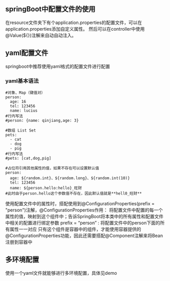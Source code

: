 ## springBoot中配置文件的使用
在resource文件夹下有个application.properties的配置文件，可以在application.properties添加自定义属性。
然后可以在controller中使用@Value(${})注解来自动自动注入。

## yaml配置文件
springboot中推荐使用yaml格式的配置文件进行配置
### yaml基本语法
```
#对象、Map（键值对）
person:
  age: 16
  tel: 123456
  name: lucius
#行内写法
#person: {name: qinjiang,age: 3}

#数组 List Set
pets:
  - cat
  - dog
  - pig
#行内写法
#pets: [cat,dog,pig]

#占位符引用其他属性的值，如果不存在可以设置默认值
person:
  age: ${random.int}、${random.long}、${random.int(10)}
  tel: 123456
  name: ${person.hello:hello}_旺财
#此时由于person.hello这个参数值不存在，因此默认值就是**hell0_旺财**
```

使用配置文件中的属性时，搭配使用到@ConfigurationProperties(prefix = "person")注解，@ConfigurationProperties作用：
将配置文件中配置的每一个属性的值，映射到这个组件中；告诉SpringBoot将本类中的所有属性和配置文件中相关的配置进行绑定参数 prefix = “person” : 将配置文件中的person下面的所有属性一一对应
只有这个组件是容器中的组件，才能使用容器提供的@ConfigurationProperties功能，因此还需要搭配@Component注解来将Bean注册到容器中

## 多环境配置
使用一个yaml文件就能够进行多环境配置，具体见demo

                                                           
